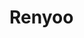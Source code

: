 # Renyoo

<!-- date: 18 Mar, 2024 -->
<!-- description: A social application, then b2b enterprise -->
<!-- status: on-going -->
<!-- team_size: 9 -->
